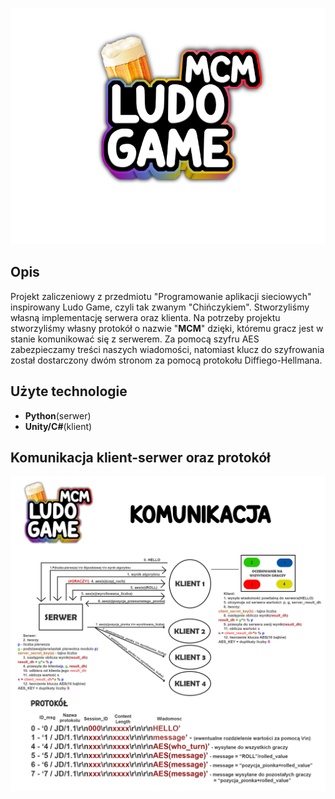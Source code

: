 <p align="center">
  <img src="https://github.com/MCM-2017/LudoGame/blob/master/materialy/logo.png">
</p>

## Opis
Projekt zaliczeniowy z przedmiotu "Programowanie aplikacji sieciowych" inspirowany Ludo Game, czyli tak zwanym "Chińczykiem". Stworzyliśmy własną implementację serwera oraz klienta.
Na potrzeby projektu stworzyliśmy własny protokół o nazwie "<b>MCM</b>" dzięki, któremu gracz jest w stanie komunikować się z serwerem. Za pomocą szyfru AES zabezpieczamy treści naszych wiadomości, natomiast klucz do szyfrowania został dostarczony dwóm stronom za pomocą protokołu Diffiego-Hellmana.

## Użyte technologie
- <b>Python</b>(serwer)
- <b>Unity/C#</b>(klient)

## Komunikacja klient-serwer oraz protokół
<p align="center">
  <img src="https://github.com/MCM-2017/LudoGame/blob/master/materialy/komunikacja.png">
</p>
